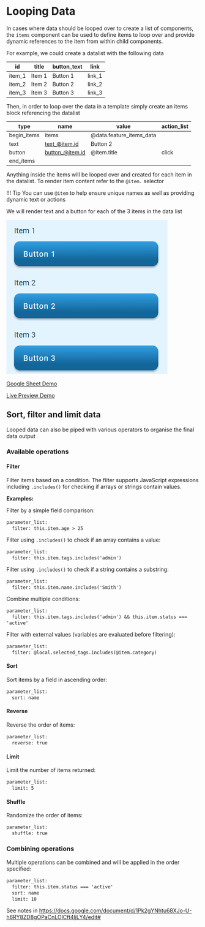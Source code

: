 # Looping Data

In cases where data should be looped over to create a list of components, the `items` component can be used to define items to loop over and provide dynamic references to the item from within child components.

For example, we could create a datalist with the following data

| id        | title     | button_text   | link      |		
| --------- |---------  |-------------- |---------  | 
| item_1	| Item 1	| Button 1	    | link_1    |
| item_2	| Item 2	| Button 2	    | link_2    |
| item_3	| Item 3	| Button 3	    | link_3    |

Then, in order to loop over the data in a template simply create an items block referencing the datalist

| type          | name              | value                     | action_list       |		
| ---------     |---------          |--------------             |---------          | 
| begin_items	| items	            | @data.feature_items_data	|                   |
| text	        | text_@item.id	    | Button 2	                |                   |
| button	    | button_@item.id	| @item.title               | click | go_to: @item.link    |
| end_items	    | 	                | 	                        |                   |

Anything inside the items will be looped over and created for each item in the datalist.
To render item content refer to the `@item.` selector

!!! Tip
    You can use `@item` to help ensure unique names as well as providing dynamic text or actions 

We will render text and a button for each of the 3 items in the data list

![](../_images/looping-data.png)

[Google Sheet Demo](https://docs.google.com/spreadsheets/d/1LnKtclWcnbFs8vQKSUVCFd50IG81iZChb3VgRujpOrg/edit#gid=1745157248)   

[Live Preview Demo](https://plh-teens-app1.web.app/template/feature_items)

## Sort, filter and limit data
Looped data can also be piped with various operators to organise the final data output

### Available operations

#### Filter
Filter items based on a condition. The filter supports JavaScript expressions including `.includes()` for checking if arrays or strings contain values.

**Examples:**

Filter by a simple field comparison:
```
parameter_list:
  filter: this.item.age > 25
```

Filter using `.includes()` to check if an array contains a value:
```
parameter_list:
  filter: this.item.tags.includes('admin')
```

Filter using `.includes()` to check if a string contains a substring:
```
parameter_list:
  filter: this.item.name.includes('Smith')
```

Combine multiple conditions:
```
parameter_list:
  filter: this.item.tags.includes('admin') && this.item.status === 'active'
```

Filter with external values (variables are evaluated before filtering):
```
parameter_list:
  filter: @local.selected_tags.includes(@item.category)
```

#### Sort
Sort items by a field in ascending order:
```
parameter_list:
  sort: name
```

#### Reverse
Reverse the order of items:
```
parameter_list:
  reverse: true
```

#### Limit
Limit the number of items returned:
```
parameter_list:
  limit: 5
```

#### Shuffle
Randomize the order of items:
```
parameter_list:
  shuffle: true
```

### Combining operations
Multiple operations can be combined and will be applied in the order specified:

```
parameter_list:
  filter: this.item.status === 'active'
  sort: name
  limit: 10
```

<!-- TODO update docs -->
See notes in https://docs.google.com/document/d/1Pk2gYNhtu68XJo-U-h6RY8ZD8gOPaCnLOlCft4IjLY4/edit#





